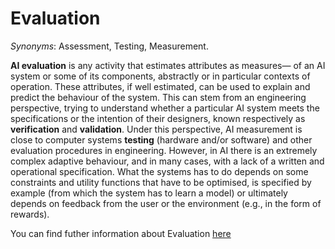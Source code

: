 # Evaluation

*Synonyms*: Assessment, Testing, Measurement.

**AI evaluation** is any activity that estimates attributes as measures— of an AI system or some of its components, abstractly or in particular contexts of operation. These attributes, if well estimated, can be used to explain and predict the behaviour of the system. This can stem from an engineering perspective, trying to understand whether a particular AI system meets the specifications or the intention of their designers, known respectively as **verification** and **validation**. Under this perspective, AI measurement is close to computer systems **testing** (hardware and/or software) and other evaluation procedures in engineering. However, in AI there is an extremely complex adaptive behaviour, and in many cases, with a lack of a written and operational specification. What the systems has to do depends on some constraints and utility functions that have to be optimised, is specified by example (from which the system has to learn a model) or ultimately depends on feedback from the user or the environment (e.g., in the form of rewards).

You can find futher information about Evaluation [here](../../T3.2/evaluation.md)
